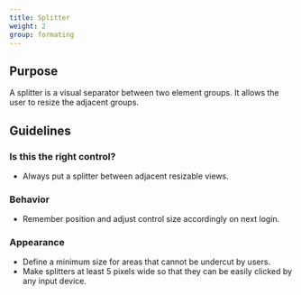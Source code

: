 ```yaml
---
title: Splitter
weight: 2
group: formating
---
```


Purpose
-------

A splitter is a visual separator between two element groups. It allows
the user to resize the adjacent groups.

Guidelines
----------

### Is this the right control?

-   Always put a splitter between adjacent resizable views.

### Behavior

-   Remember position and adjust control size accordingly on next login.

### Appearance

-   Define a minimum size for areas that cannot be undercut by users.
-   Make splitters at least 5 pixels wide so that they can be easily
    clicked by any input device.
